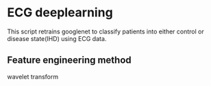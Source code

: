 # ECG deeplearning
This script retrains googlenet to classify patients into either control or disease state(IHD) using ECG data.

## Feature engineering method
wavelet transform

